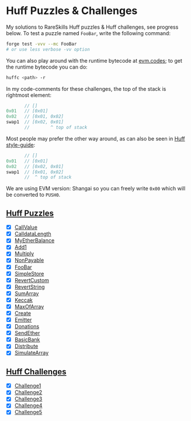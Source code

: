 # Huff Puzzles & Challenges

My solutions to RareSkills Huff puzzles & Huff challenges, see progress below. To test a puzzle named `FooBar`, write the following command:

```sh
forge test -vvv --mc FooBar
# or use less verbose -vv option
```

You can also play around with the runtime bytecode at [evm.codes](https://www.evm.codes/playground); to get the runtime bytecode you can do:

```sh
huffc <path> -r
```

In my code-comments for these challenges, the top of the stack is rightmost element:

```c
       // []
0x01   // [0x01]
0x02   // [0x01, 0x02]
swap1  // [0x02, 0x01]
       //        ^ top of stack
```

Most people may prefer the other way around, as can also be seen in [Huff style-guide](https://docs.huff.sh/style-guide/overview/#code-comments):

```c
       // []
0x01   // [0x01]
0x02   // [0x02, 0x01]
swap1  // [0x01, 0x02]
       //  ^ top of stack
```

We are using EVM version: Shangai so you can freely write `0x00` which will be converted to `PUSH0`.

## [Huff Puzzles](https://github.com/RareSkills/huff-puzzles)

-   [x] [CallValue](./src/CallValue.huff)
-   [x] [CalldataLength](./src/CalldataLength.huff)
-   [x] [MyEtherBalance](./src/MyEtherBalance.huff)
-   [x] [Add1](./src/Add1.huff)
-   [x] [Multiply](./src/Multiply.huff)
-   [x] [NonPayable](./src/NonPayable.huff)
-   [x] [FooBar](./src/FooBar.huff)
-   [x] [SimpleStore](./src/SimpleStore.huff)
-   [x] [RevertCustom](./src/RevertCustom.huff)
-   [x] [RevertString](./src/RevertString.huff)
-   [x] [SumArray](./src/SumArray.huff)
-   [x] [Keccak](./src/Keccak.huff)
-   [x] [MaxOfArray](./src/MaxOfArray.huff)
-   [x] [Create](./src/Create.huff)
-   [x] [Emitter](./src/Emitter.huff)
-   [x] [Donations](./src/Donations.huff)
-   [x] [SendEther](./src/SendEther.huff)
-   [x] [BasicBank](./src/BasicBank.huff)
-   [x] [Distribute](./src/Distributor.huff)
-   [x] [SimulateArray](./src/SimulateArray.huff)

## [Huff Challenges](https://twitter.com/huff_language/status/1586425112135278592)

-   [x] [Challenge1](./src/challenges/Challenge1.huff)
-   [x] [Challenge2](./src/challenges/Challenge2.huff)
-   [x] [Challenge3](./src/challenges/Challenge3.huff)
-   [x] [Challenge4](./src/challenges/Challenge4.huff)
-   [x] [Challenge5](./src/challenges/Challenge5.huff)
